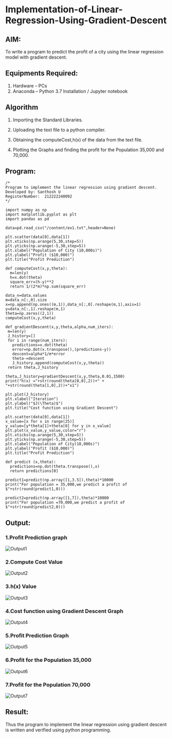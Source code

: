 # Implementation-of-Linear-Regression-Using-Gradient-Descent

## AIM:
To write a program to predict the profit of a city using the linear regression model with gradient descent.

## Equipments Required:
1. Hardware – PCs
2. Anaconda – Python 3.7 Installation / Jupyter notebook

## Algorithm
1. Importing the Standard Libraries.

2. Uploading the text file to a python compiler.

3. Obtaining the computeCost,h(x) of the data from the text file.

4. Plotting the Graphs and finding the profit for the Population 35,000 and 70,000.

## Program:
```
/*
Program to implement the linear regression using gradient descent.
Developed by: Santhosh U
RegisterNumber:  212222240092
*/

import numpy as np
import matplotlib.pyplot as plt
import pandas as pd 

data=pd.read_csv("/content/ex1.txt",header=None)

plt.scatter(data[0],data[1])
plt.xticks(np.arange(5,30,step=5))
plt.yticks(np.arange(-5,30,step=5))
plt.xlabel("Population of City (10,000s)")
plt.ylabel("Profit ($10,000)")
plt.title("Profit Prediction")

def computeCost(x,y,theta):
  m=len(y)
  h=x.dot(theta)
  square_err=(h-y)**2
  return 1/(2*m)*np.sum(square_err)
  
data_n=data.values
m=data_n[:,0].size
x=np.append(np.ones((m,1)),data_n[:,0].reshape(m,1),axis=1)
y=data_n[:,1].reshape(m,1)
theta=np.zeros((2,1))
computeCost(x,y,theta)

def gradientDescent(x,y,theta,alpha,num_iters):
 m=len(y)
 J_history=[]
 for i in range(num_iters):
   predictions=x.dot(theta)
   error=np.dot(x.transpose(),(predictions-y))
   descent=alpha*1/m*error
   theta-=descent
   J_history.append(computeCost(x,y,theta))
 return theta,J_history
 
theta,J_history=gradientDescent(x,y,theta,0.01,1500)
print("h(x) ="+str(round(theta[0,0],2))+" + "+str(round(theta[1,0],2))+"x1")

plt.plot(J_history)
plt.xlabel("Iteration")
plt.ylabel("$J(\Theta)$")
plt.title("Cost function using Gradient Descent")

plt.scatter(data[0],data[1])
x_value=[x for x in range(25)]
y_value=[y*theta[1]+theta[0] for y in x_value]
plt.plot(x_value,y_value,color="r")
plt.xticks(np.arange(5,30,step=5))
plt.yticks(np.arange(-5,30,step=5))
plt.xlabel("Population of City(10,000s)")
plt.ylabel("Profit ($10,000)")
plt.title("Profit Prediction")

def predict (x,theta):
  predictions=np.dot(theta.transpose(),x)
  return predictions[0]
  
predict1=predict(np.array([1,3.5]),theta)*10000
print("For population = 35,000,we predict a profit of $"+str(round(predict1,0)))

predict2=predict(np.array([1,7]),theta)*10000
print("For population =70,000,we predict a profit of $"+str(round(predict2,0)))

```

## Output:
### 1.Profit Prediction graph
![Output1](https://user-images.githubusercontent.com/119477975/229809489-ea2e91c3-fda6-419c-a8d8-053985c61610.png)

### 2.Compute Cost Value
![Output2](https://user-images.githubusercontent.com/119477975/229809520-a47c1215-a694-4a09-845c-42a10738eeeb.png)

### 3.h(x) Value
![Output3](https://user-images.githubusercontent.com/119477975/229809564-2065d1e1-4b96-47d2-8fa7-e8f3b6b85dbe.png)

### 4.Cost function using Gradient Descent Graph
![Output4](https://user-images.githubusercontent.com/119477975/229809597-c5e87da9-0280-4d8d-8701-2d75d308fa5d.png)

### 5.Profit Prediction Graph
![Output5](https://user-images.githubusercontent.com/119477975/229809697-bd90493f-6ad3-4937-beee-bcaaee4f7635.png)

### 6.Profit for the Population 35,000
![Output6](https://user-images.githubusercontent.com/119477975/229809731-0e94f914-fb5a-4e5e-bd02-4a5a03956ca6.png)

### 7.Profit for the Population 70,000
![Output7](https://user-images.githubusercontent.com/119477975/229809754-78ac9a69-9eef-4880-b050-23efd393513a.png)

## Result:
Thus the program to implement the linear regression using gradient descent is written and verified using python programming.
